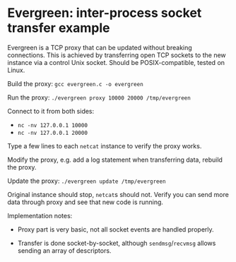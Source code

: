 # Evergreen: inter-process socket transfer example

Evergreen is a TCP proxy that can be updated without breaking connections.
This is achieved by transferring open TCP sockets to the new instance
via a control Unix socket. Should be POSIX-compatible, tested on Linux.

Build the proxy: `gcc evergreen.c -o evergreen`

Run the proxy: `./evergreen proxy 10000 20000 /tmp/evergreen`

Connect to it from both sides:

* `nc -nv 127.0.0.1 10000`
* `nc -nv 127.0.0.1 20000`

Type a few lines to each `netcat` instance to verify the proxy works.

Modify the proxy, e.g. add a log statement when transferring data,
rebuild the proxy.

Update the proxy: `./evergreen update /tmp/evergreen`

Original instance should stop, `netcat`s should not.
Verify you can send more data through proxy and see that new code is running.

Implementation notes:

* Proxy part is very basic, not all socket events are handled properly.

* Transfer is done socket-by-socket, although `sendmsg`/`recvmsg` allows
    sending an array of descriptors.
